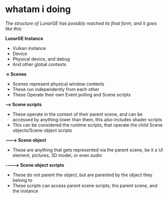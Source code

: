 # whatam i doing

*The structure of LunarGE has possibly reached its final form, and it goes like this:*

**LunarGE Instance**
- Vulkan instance
- Device
- Physical device, and debug 
- And other global contexts

**-> Scenes**
- Scenes represent physical window contexts
- These run independently from each other
- These Operate their own Event polling and Scene scripts

**--> Scene scripts**
- These operate in the context of their parent scene, and can be accessed by anything lower than them, this also includes shader scripts
- This can be considered the runtime scripts, that operate the child Scene objects/Scene object scripts

**---> Scene object**
- These are anything that gets represented via the parent scene, be it a UI element, pictures, 3D model, or even audio

**----> Scene object scripts**
- These do not parent the object, but are parented by the object they belong to
- These scripts can access parent scene scripts, the parent scene, and the instance


```c++
    

```